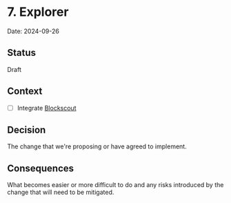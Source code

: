 # 7. Explorer

Date: 2024-09-26

## Status

Draft

## Context

- [ ] Integrate [Blockscout](https://www.blockscout.com/)

## Decision

The change that we're proposing or have agreed to implement.

## Consequences

What becomes easier or more difficult to do and any risks introduced by the change that will need to be mitigated.
